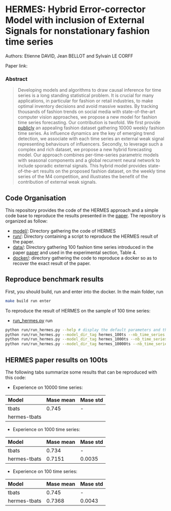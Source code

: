 # HERMES: Hybrid Error-corrector Model with inclusion of External Signals for nonstationary fashion time series

Authors: Etienne DAVID, Jean BELLOT and Sylvain LE CORFF

Paper link: 

### Abstract
> Developing models and algorithms to draw causal inference for time series is a long standing statistical problem. It is crucial for many applications, in particular for fashion or retail industries, to make optimal inventory decisions and avoid massive wastes. By tracking thousands of fashion trends on social media with state-of-the-art computer vision approaches, we propose a new model for fashion time series forecasting. Our contribution is  twofold. We first provide [publicly](http://files.heuritech.com/raw_files/f1_fashion_dataset.tar.xz) an appealing fashion dataset gathering 10000 weekly fashion time series. As influence dynamics are the key of emerging trend detection, we associate with each time series an external weak signal representing behaviours of influencers. Secondly, to leverage such a complex and rich dataset, we propose a new hybrid forecasting model. Our approach combines per-time-series parametric models with seasonal components and a global recurrent neural network to include sporadic external signals. This hybrid model provides state-of-the-art results on the proposed fashion dataset, on the weekly time series of the M4 competition, and illustrates the benefit of the contribution of external weak signals.

## Code Organisation

This repository provides the code of the HERMES approach and a simple code base to reproduce the results presented in the [paper](https://arxiv.org/pdf/2202.03224.pdf). The repository is organized as follow:

 - [model/](model/): Directory gathering the code of HERMES
 - [run/](run/): Directory containing a script to reproduce the HERMES result of the paper.
 - [data/](data/): Directory gathering 100 fashion time series introduced in the paper [paper](https://arxiv.org/pdf/2202.03224.pdf) and used in the experimental section, Table 4.
 - [docker/](docker/): directory gathering the code to reproduce a docker so as to recover the exact result of the paper. 

## Reproduce benchmark results

First, you should build, run and enter into the docker. In the main folder, run
```bash
make build run enter
```

To reproduce the result of HERMES on the sample of 100 time series:
- [run_hermes.py](run/run_hermes.py)
run
```bash
python run/run_hermes.py --help # display the default parameters and their description
python run/run_hermes.py --model_dir_tag hermes_100ts --nb_time_series 100 --rnn_lr 0.001 --batch_size 8 --load_pretrain_stat_model # train 10 hermes with different seeds on the sample of 100 fashion time series and save the results in the dir result/
python run/run_hermes.py --model_dir_tag hermes_1000ts --nb_time_series 1000 --rnn_lr 0.0005 --batch_size 64 --load_pretrain_stat_model # train 10 hermes with different seeds on the sample of 1000 fashion time series and save the results in the dir result/
python run/run_hermes.py --model_dir_tag hermes_10000ts --nb_time_series 10000 --rnn_lr 0.001 --batch_size 64 --load_pretrain_stat_model # train 10 hermes with different seeds on the whole fashion time series and save the results in the dir result/
```

## HERMES paper results on 100ts

The following tabs summarize some results that can be reproduced with this code:


 - Experience on 10000 time series:

| Model         | Mase  mean  | Mase std    |
| :-------------| :-----------| :-----------|
| tbats         |    0.745    |    -        |
| hermes-tbats  |             |             |

 - Experience on 1000 time series:

| Model         | Mase  mean  | Mase std    |
| :-------------| :-----------| :-----------|
| tbats         |    0.734    |    -        |
| hermes-tbats  |    0.7151   |    0.0035   |

 - Experience on 100 time series:

| Model         | Mase  mean  | Mase std    |
| :-------------| :-----------| :-----------|
| tbats         |    0.745    |    -        |
| hermes-tbats  |    0.7368   |    0.0043   |
